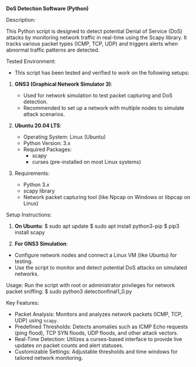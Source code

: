 **DoS Detection Software (Python)**

Description:

This Python script is designed to detect potential Denial of Service (DoS) attacks 
by monitoring network traffic in real-time using the Scapy library. It tracks various 
packet types (ICMP, TCP, UDP) and triggers alerts when abnormal traffic patterns are detected.
    
Tested Environment:

- This script has been tested and verified to work on the following setups:
1. **GNS3 (Graphical Network Simulator 3)**:
   - Used for network simulation to test packet capturing and DoS detection.
   - Recommended to set up a network with multiple nodes to simulate attack scenarios.
        
2. **Ubuntu 20.04 LTS**:
   - Operating System: Linux (Ubuntu)
   - Python Version: 3.x
   - Required Packages:
     * scapy
     * curses (pre-installed on most Linux systems)
3. Requirements:
   - Python 3.x
   - scapy library
   - Network packet capturing tool (like Npcap on Windows or libpcap on Linux)

Setup Instructions:
1. **On Ubuntu**:
$ sudo apt update
$ sudo apt install python3-pip
$ pip3 install scapy

3. **For GNS3 Simulation**:
- Configure network nodes and connect a Linux VM (like Ubuntu) for testing.
- Use the script to monitor and detect potential DoS attacks on simulated networks.
        
Usage:
    Run the script with root or administrator privileges for network packet sniffing:
        $ sudo python3 detectionfinal1_0.py
        
Key Features:
- Packet Analysis: Monitors and analyzes network packets (ICMP, TCP, UDP) using `scapy`.
- Predefined Thresholds: Detects anomalies such as ICMP Echo requests (ping flood), TCP SYN floods, UDP floods, and other attack vectors.
- Real-Time Detection: Utilizes a curses-based interface to provide live updates on packet counts and alert statuses.
- Customizable Settings: Adjustable thresholds and time windows for tailored network monitoring.
